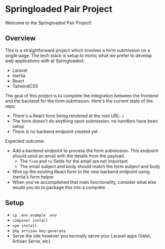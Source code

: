 # Springloaded Pair Project

Welcome to the Springloaded Pair Project!

## Overview

This is a straightforward project which involves a form submission on a single page. The tech stack is setup to mimic what we prefer to develop web applications with at Springloaded:

- Laravel
- Inertia
- React
- TailwindCSS

The goal of this project is to complete the integration between the frontend and the backend for the form submission. Here's the current state of the repo:

- There's a React form being rendered at the root URL: `/`
- The form doesn't do anything upon submission, no handlers have been setup
- There is no backend endpoint created yet

Expected outcome:

- Add a backend endpoint to process the form submission. This endpoint should send an email with the details from the payload.
  - The `from` and `to` fields for the email are not important
  - The email subject and body should match the form subject and body
- Wire up the existing React form to the new backend endpoint using Inertia's form helper
- When you've accomplished that main functionality, consider what else would you do to package this into a complete

## Setup

- `cp .env.example .env`
- `composer install`
- `npm install`
- `php artisan key:generate`
- Serve the site however you normally serve your Laravel apps (Valet, Artisan Serve, etc)
